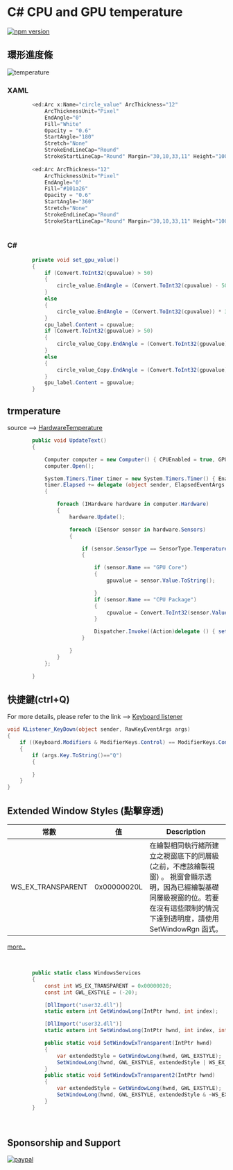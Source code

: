 # C# CPU and GPU temperature
[![npm version](https://img.shields.io/npm/v/bootstrap)](https://www.npmjs.com/package/bootstrap)
## 環形進度條
![temperature](https://github.com/AlanWu867/temperature-gadget/blob/main/img/%E5%9C%96%E7%89%871.png)
### XAML 
```C#
        <ed:Arc x:Name="circle_value" ArcThickness="12"
            ArcThicknessUnit="Pixel"
            EndAngle="0"
            Fill="White"
            Opacity = "0.6"
            StartAngle="180"
            Stretch="None"
            StrokeEndLineCap="Round"
            StrokeStartLineCap="Round" Margin="30,10,33,11" Height="100" Width="100" />
            
        <ed:Arc ArcThickness="12"
            ArcThicknessUnit="Pixel"     
            EndAngle="0"
            Fill="#101a26"
            Opacity = "0.6"
            StartAngle="360"
            Stretch="None"
            StrokeEndLineCap="Round"
            StrokeStartLineCap="Round" Margin="30,10,33,11" Height="100" Width="100" />
            

```
### C#
```C#
        private void set_gpu_value()
        {
            if (Convert.ToInt32(cpuvalue) > 50) 
            {
                circle_value.EndAngle = (Convert.ToInt32(cpuvalue) - 50)*3.6;
            }
            else
            {
                circle_value.EndAngle = (Convert.ToInt32(cpuvalue)) * 3.6 - 180;
            }
            cpu_label.Content = cpuvalue;
            if (Convert.ToInt32(gpuvalue) > 50)
            {
                circle_value_Copy.EndAngle = (Convert.ToInt32(gpuvalue) - 50) * 3.6;
            }
            else
            {
                circle_value_Copy.EndAngle = (Convert.ToInt32(gpuvalue)) * 3.6 - 180;
            }
            gpu_label.Content = gpuvalue;
        }
```

## trmperature
source --> [HardwareTemperature](https://github.com/crazymi/HardwareTemperature/blob/master/HardwareTemperature/Program.cs)
```C#
        public void UpdateText()
        {

            Computer computer = new Computer() { CPUEnabled = true, GPUEnabled = true };
            computer.Open();

            System.Timers.Timer timer = new System.Timers.Timer() { Enabled = true, Interval = 1000 };
            timer.Elapsed += delegate (object sender, ElapsedEventArgs e)
            {

                foreach (IHardware hardware in computer.Hardware)
                {
                    hardware.Update();

                    foreach (ISensor sensor in hardware.Sensors)
                    {

                        if (sensor.SensorType == SensorType.Temperature)
                        {

                            if (sensor.Name == "GPU Core")
                            {
                                gpuvalue = sensor.Value.ToString();

                            }
                            if (sensor.Name == "CPU Package")
                            {
                                cpuvalue = Convert.ToInt32(sensor.Value).ToString();
                            }

                            Dispatcher.Invoke((Action)delegate () { set_gpu_value(); });
                        }

                    }
                }
            };

        }
```
## 快捷鍵(ctrl+Q)
For more details, please refer to the link --> [Keyboard listener](https://gist.github.com/Ciantic/471698)
``` C#
void KListener_KeyDown(object sender, RawKeyEventArgs args)
{
    if ((Keyboard.Modifiers & ModifierKeys.Control) == ModifierKeys.Control)
    {
        if (args.Key.ToString()=="Q")
        {

        }
    }
}
```
## Extended Window Styles (點擊穿透)


| 常數        | 值   | Description
| --------   | -----  | -----
| WS_EX_TRANSPARENT |0x00000020L      | 在繪製相同執行緒所建立之視窗底下的同層級 (之前，不應該繪製視窗) 。 視窗會顯示透明，因為已經繪製基礎同層級視窗的位。若要在沒有這些限制的情況下達到透明度，請使用 SetWindowRgn 函式。  

[more..](https://learn.microsoft.com/zh-tw/windows/win32/winmsg/extended-window-styles)

<br>

```C#
        public static class WindowsServices 
        {
            const int WS_EX_TRANSPARENT = 0x00000020;
            const int GWL_EXSTYLE = (-20);

            [DllImport("user32.dll")]
            static extern int GetWindowLong(IntPtr hwnd, int index);

            [DllImport("user32.dll")]
            static extern int SetWindowLong(IntPtr hwnd, int index, int newStyle);

            public static void SetWindowExTransparent(IntPtr hwnd)     //點擊穿透
            {
                var extendedStyle = GetWindowLong(hwnd, GWL_EXSTYLE);
                SetWindowLong(hwnd, GWL_EXSTYLE, extendedStyle | WS_EX_TRANSPARENT);
            }
            public static void SetWindowExTransparent2(IntPtr hwnd)    //取消點擊穿透
            {
                var extendedStyle = GetWindowLong(hwnd, GWL_EXSTYLE);
                SetWindowLong(hwnd, GWL_EXSTYLE, extendedStyle & ~WS_EX_TRANSPARENT);
            }
        }
```
<br>

## Sponsorship and Support
[![paypal](https://github.com/AlanWu867/temperature-gadget/blob/main/img/%E5%9C%96%E7%89%872.png)](https://paypal.me/BaLaG867?country.x=TW&locale.x=zh_TW)

